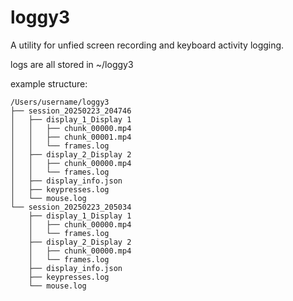 # loggy3
A utility for unfied screen recording and keyboard activity logging.


logs are all stored in ~/loggy3

example structure:
```
/Users/username/loggy3
├── session_20250223_204746
│   ├── display_1_Display 1
│   │   ├── chunk_00000.mp4
│   │   ├── chunk_00001.mp4
│   │   └── frames.log
│   ├── display_2_Display 2
│   │   ├── chunk_00000.mp4
│   │   └── frames.log
│   ├── display_info.json
│   ├── keypresses.log
│   └── mouse.log
└── session_20250223_205034
    ├── display_1_Display 1
    │   ├── chunk_00000.mp4
    │   └── frames.log
    ├── display_2_Display 2
    │   ├── chunk_00000.mp4
    │   └── frames.log
    ├── display_info.json
    ├── keypresses.log
    └── mouse.log
```
